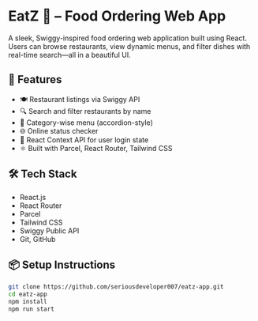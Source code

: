 # EatZ 🍔 – Food Ordering Web App

A sleek, Swiggy-inspired food ordering web application built using React. Users can browse restaurants, view dynamic menus, and filter dishes with real-time search—all in a beautiful UI.

## 🚀 Features

- 🍽️ Restaurant listings via Swiggy API
- 🔍 Search and filter restaurants by name
- 📂 Category-wise menu (accordion-style)
- 🌐 Online status checker
- 🧠 React Context API for user login state
- ⚛️ Built with Parcel, React Router, Tailwind CSS

## 🛠️ Tech Stack

- React.js
- React Router
- Parcel
- Tailwind CSS
- Swiggy Public API
- Git, GitHub

## 📦 Setup Instructions

```bash
git clone https://github.com/seriousdeveloper007/eatz-app.git
cd eatz-app
npm install
npm run start
